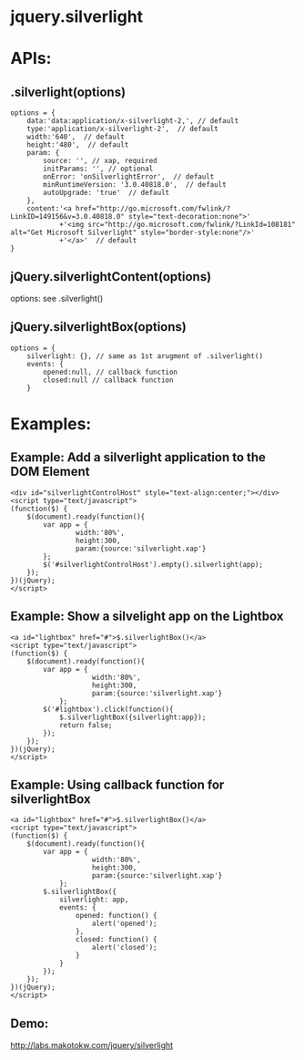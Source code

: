 jquery.silverlight
==============

APIs:
==============

.silverlight(options)
------------------

	options = {
		data:'data:application/x-silverlight-2,', // default
		type:'application/x-silverlight-2',  // default
		width:'640',  // default
		height:'480',  // default
		param: {
			source: '', // xap, required
			initParams: '', // optional
			onError: 'onSilverlightError',  // default
			minRuntimeVersion: '3.0.40818.0',  // default
			autoUpgrade: 'true'  // default
		},
		content:'<a href="http://go.microsoft.com/fwlink/?LinkID=149156&v=3.0.40818.0" style="text-decoration:none">'
		  		+'<img src="http://go.microsoft.com/fwlink/?LinkId=108181" alt="Get Microsoft Silverlight" style="border-style:none"/>'
				+'</a>'  // default
	}

jQuery.silverlightContent(options)
------------------

options: see .silverlight()


jQuery.silverlightBox(options)
------------------

	options = {
		silverlight: {}, // same as 1st arugment of .silverlight()
		events: {
			opened:null, // callback function
			closed:null // callback function 
		}

Examples:
==============

Example: Add a silverlight application to the DOM Element
------------------

	<div id="silverlightControlHost" style="text-align:center;"></div>
	<script type="text/javascript">
	(function($) {
		$(document).ready(function(){
			var app = {
					width:'80%',
					height:300,
					param:{source:'silverlight.xap'}
			};
			$('#silverlightControlHost').empty().silverlight(app);
		});
	})(jQuery);
	</script>
	
Example: Show a silvelight app on the Lightbox
------------------

	<a id="lightbox" href="#">$.silverlightBox()</a>
	<script type="text/javascript">
	(function($) {
		$(document).ready(function(){
			var app = {
						width:'80%',
						height:300,
						param:{source:'silverlight.xap'}
				};
			$('#lightbox').click(function(){
				$.silverlightBox({silverlight:app});
				return false;
			});
		});
	})(jQuery);
	</script>


Example: Using callback function for silverlightBox
------------------

	<a id="lightbox" href="#">$.silverlightBox()</a>
	<script type="text/javascript">
	(function($) {
		$(document).ready(function(){
			var app = {
						width:'80%',
						height:300,
						param:{source:'silverlight.xap'}
				};
			$.silverlightBox({
				silverlight: app,
				events: {
					opened: function() {
						alert('opened');
					},
					closed: function() {
						alert('closed');
					}
				}
			});
		});
	})(jQuery);
	</script>


Demo:
------------------

http://labs.makotokw.com/jquery/silverlight



